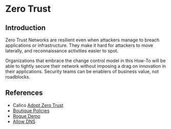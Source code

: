 # Zero Trust

## Introduction
Zero Trust Networks are resilient even when attackers manage to breach applications or infrastructure. They make it hard for attackers to move laterally, and reconnaissance activities easier to spot.

Organizations that embrace the change control model in this How-To will be able to tightly secure their network without imposing a drag on innovation in their applications. Security teams can be enablers of business value, not roadblocks.

## References

* Calico [Adopt Zero Trust](https://projectcalico.docs.tigera.io/security/adopt-zero-trust)
* [Boutique Policies](https://raw.githubusercontent.com/tigera-solutions/aws-howdy-parter-calico-cloud/main/policies/boutique-policies.yaml)
* [Rogue Demo](https://installer.calicocloud.io/rogue-demo.yaml)
* [Allow DNS](https://raw.githubusercontent.com/tigera-solutions/aws-howdy-parter-calico-cloud/main/policies/allow-kubedns.yaml)